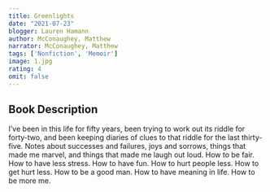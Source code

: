 ```yaml
---
title: Greenlights
date: "2021-07-23"
blogger: Lauren Hamann
author: McConaughey, Matthew
narrator: McConaughey, Matthew
tags: ['Nonfiction', 'Memoir']
image: 1.jpg
rating: 4
omit: false
---
```




## Book Description

I’ve been in this life for fifty years, been trying to work out its riddle for forty-two, and been keeping diaries of clues to that riddle for the last thirty-five. Notes about successes and failures, joys and sorrows, things that made me marvel, and things that made me laugh out loud. How to be fair. How to have less stress. How to have fun. How to hurt people less. How to get hurt less. How to be a good man. How to have meaning in life. How to be more me.